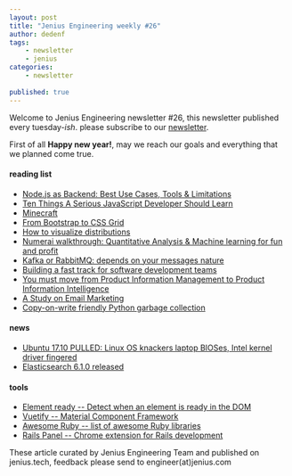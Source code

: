 ```yaml
---
layout: post
title: "Jenius Engineering weekly #26"
author: dedenf
tags:
    - newsletter
    - jenius
categories:
    - newsletter
    
published: true
---
```


Welcome to Jenius Engineering newsletter #26, this newsletter published every tuesday-*ish*. please subscribe to our [newsletter](http://jenius.tech/newsletter).

First of all **Happy new year!**, may we reach our goals and everything that we planned come true.

#### reading list
- [Node.js as Backend: Best Use Cases, Tools & Limitations](https://medium.com/dailyjs/node-js-as-backend-best-use-cases-tools-limitations-9c65165a5bac?utm_source=jeniustech&utm_medium=newsletter)
- [Ten Things A Serious JavaScript Developer Should Learn](https://benmccormick.org/2017/07/19/ten-things-javascript/?utm_source=jeniustech&utm_medium=newsletter)
- [Minecraft](https://www.alicemaz.com/writing/minecraft.html?utm_source=jeniustech&utm_medium=newsletter)
- [From Bootstrap to CSS Grid](https://open.nytimes.com/bootstrap-to-css-grid-87b3f5f830e4?pagewanted=all&utm_source=jeniustech&utm_medium=newsletter)
- [How to visualize distributions](https://towardsdatascience.com/how-to-visualize-distributions-2cf2243c7b8e?utm_source=jeniustech&utm_medium=newsletter)
- [Numerai walkthrough: Quantitative Analysis & Machine learning for fun and profit](https://hackernoon.com/numerai-walkthrough-quantitative-analysis-machine-learning-for-fun-and-profit-3dcdccabd920?utm_source=jeniustech&utm_medium=newsletter)
- [Kafka or RabbitMQ: depends on your messages nature](https://medium.com/dekses/kafka-or-rabbitmq-depends-on-your-messages-nature-e22ca89918e2?utm_source=jeniustech&utm_medium=newsletter)
- [Building a fast track for software development teams](https://www.linkedin.com/pulse/building-fast-track-software-development-teams-yves-junqueira/?utm_source=jeniustech&utm_medium=newsletter)
- [You must move from Product Information Management to Product Information Intelligence](https://www.linkedin.com/pulse/you-must-move-from-product-information-management-jimmy-ekb%C3%A4ck/?utm_source=jeniustech&utm_medium=newsletter)
- [A Study on Email Marketing](https://www.linkedin.com/pulse/study-email-marketing-stephanie-seputra/?utm_source=jeniustech&utm_medium=newsletter)
- [Copy-on-write friendly Python garbage collection](https://engineering.instagram.com/copy-on-write-friendly-python-garbage-collection-ad6ed5233ddf?utm_source=jeniustech&utm_medium=newsletter)

#### news
- [Ubuntu 17.10 PULLED: Linux OS knackers laptop BIOSes, Intel kernel driver fingered](https://www.theregister.co.uk/2017/12/21/ubuntu_lenovo_bios/?utm_source=jeniustech&utm_medium=newsletter)
- [Elasticsearch 6.1.0 released](https://www.elastic.co/blog/elasticsearch-6-1-0-released)

#### tools
- [Element ready -- Detect when an element is ready in the DOM](https://github.com/sindresorhus/element-ready?utm_source=jeniustech&utm_medium=newsletter)
- [Vuetify -- Material Component Framework](https://vuetifyjs.com/?utm_source=jeniustech&utm_medium=newsletter)
- [Awesome Ruby -- list of awesome Ruby libraries](http://awesome-ruby.com/?utm_source=jeniustech&utm_medium=newsletter)
- [Rails Panel -- Chrome extension for Rails development](https://github.com/dejan/rails_panel?utm_source=jeniustech&utm_medium=newsletter)

These article curated by Jenius Engineering Team and published on jenius.tech, feedback please send to engineer(at)jenius.com 
